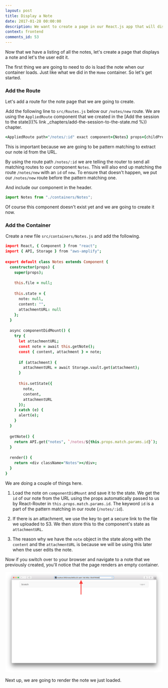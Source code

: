 ```yaml
---
layout: post
title: Display a Note
date: 2017-01-28 00:00:00
description: We want to create a page in our React.js app that will display a user’s note based on the id in the URL. We are going to use the React Router v4 Route component’s URL parameters to get the id. Using this id we are going to request our note from the serverless backend API. And use AWS Amplify's Storage.vault.get() method to get a secure link to download our attachment.
context: frontend
comments_id: 53
---
```


Now that we have a listing of all the notes, let's create a page that displays a note and let's the user edit it.

The first thing we are going to need to do is load the note when our container loads. Just like what we did in the `Home` container. So let's get started.

### Add the Route

Let's add a route for the note page that we are going to create.

<img class="code-marker" src="/assets/s.png" />Add the following line to `src/Routes.js` below our `/notes/new` route. We are using the `AppliedRoute` component that we created in the [Add the session to the state]({% link _chapters/add-the-session-to-the-state.md %}) chapter.

``` coffee
<AppliedRoute path="/notes/:id" exact component={Notes} props={childProps} />
```

This is important because we are going to be pattern matching to extract our note id from the URL.

By using the route path `/notes/:id` we are telling the router to send all matching routes to our component `Notes`. This will also end up matching the route `/notes/new` with an `id` of `new`. To ensure that doesn't happen, we put our `/notes/new` route before the pattern matching one.

<img class="code-marker" src="/assets/s.png" />And include our component in the header.

``` javascript
import Notes from "./containers/Notes";
```

Of course this component doesn't exist yet and we are going to create it now.

### Add the Container

<img class="code-marker" src="/assets/s.png" />Create a new file `src/containers/Notes.js` and add the following.

``` coffee
import React, { Component } from "react";
import { API, Storage } from "aws-amplify";

export default class Notes extends Component {
  constructor(props) {
    super(props);

    this.file = null;

    this.state = {
      note: null,
      content: "",
      attachmentURL: null
    };
  }

  async componentDidMount() {
    try {
      let attachmentURL;
      const note = await this.getNote();
      const { content, attachment } = note;

      if (attachment) {
        attachmentURL = await Storage.vault.get(attachment);
      }

      this.setState({
        note,
        content,
        attachmentURL
      });
    } catch (e) {
      alert(e);
    }
  }

  getNote() {
    return API.get("notes", `/notes/${this.props.match.params.id}`);
  }

  render() {
    return <div className="Notes"></div>;
  }
}
```

We are doing a couple of things here.

1. Load the note on `componentDidMount` and save it to the state. We get the `id` of our note from the URL using the props automatically passed to us by React-Router in `this.props.match.params.id`. The keyword `id` is a part of the pattern matching in our route (`/notes/:id`).

2. If there is an attachment, we use the key to get a secure link to the file we uploaded to S3. We then store this to the component's state as `attachmentURL`.

3. The reason why we have the `note` object in the state along with the `content` and the `attachmentURL` is because we will be using this later when the user edits the note.

Now if you switch over to your browser and navigate to a note that we previously created, you'll notice that the page renders an empty container.

![Empty notes page loaded screenshot](/assets/empty-notes-page-loaded.png)

Next up, we are going to render the note we just loaded.
